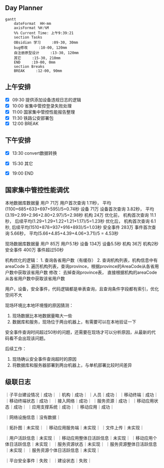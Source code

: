 ## Day Planner
```mermaid
gantt
    dateFormat  HH-mm
    axisFormat %H:%M
    %% Current Time: 上午9:39:21
    section Tasks
    OBsidian 学习     :09-30, 30mm
    bug修改     :10-00, 120mm
    自注册原型设计     :13-30, 120mm
    其它     :15-30, 210mm
    END     :19-00, 0mm
    section Breaks
    BREAK     :12-00, 90mm
```

## 上午安排
- [x] 09:30 提供添加设备违规日志的逻辑
- [x] 10:00 省集中管控登录失败处理
- [x] 11:00 国家集中管控性能报告整理
- [x] 11:30 铁路公安部署包
- [x] 12:00 BREAK

## 下午安排
- [x] 13:30 convert数据转换
- [x] 15:30 其它
- [x] 19:00 END


## 国家集中管控性能调优
本地数据库数据量
用户 71万             用户首次查询  1.11秒，      平均(1100+685+633+697+595)/5=0.74秒
设备 71万             设备首次查询  3.82秒，    平均(3.19+2.99+2.96+2.80+2.97)/5=2.98秒
机构 24万            优化前， 机构首次查询  11.1秒， 后续平均(1.29+1.29+1.22+1.21+1.17)/5=1.23秒
                             优化后， 机构首次查询  6.1秒,    后续平均(1510+878+937+916+893)/5=1.03秒
安全事件 283万  事件首次查询 5.66秒，      平均(5.66+4.85+4.39+4.06+3.71)/5 = 4.53秒

现场数据库数据量
用户 85万             用户5.1秒
设备 134万           设备5.5秒
机构 36万            机构2秒
安全事件 400万  事件超过50秒

机构优化的逻辑： 
	1. 查询各省用户数（有缓存）
	2. 查询机构列表，机构信息中有areaCode
	3. 遍历机构列表，查询province，根据province的AreaCode从各省用户数中获取该省用户数
修改： 去掉查询province表， 直接根据机构的areaCode从各省用户数中获取该省用户数

用户，设备，安全事件，代码逻辑都是单表查询，且查询条件字段都有索引，优化空间不大

现场环境比本地环境慢的原因猜测：
1. 现场数据比本地数据量略大一些
2. 数据库和服务，现场位于两台机器上，有需要可以在本地验证一下

安全事件查询时间超过50秒的问题，还需要在现场才可以分析原因，从最新的代码看不会出现该问题。 

后续工作：
1. 现场确认安全事件查询超时的原因
2. 将数据库和服务器部署到两台机器上，与单机部署比较时间差异



## 级联日志

｜子平台建设情况｜成功｜
｜机构｜成功｜
｜人员｜成功｜
｜移动终端｜成功｜
｜移动终端状态｜成功｜
｜接入网络｜成功｜
｜服务资源｜成功｜
｜移动应用状态｜成功｜
｜应用支撑系统｜成功｜
｜移动应用｜成功｜

｜网络设施信息｜没有数据｜

｜拓扑图｜未实现｜
｜移动应用服务端｜未实现｜
｜文件上传｜未实现｜

｜用户活跃信息｜未实现｜
｜移动应用整体日活跃信息｜未实现｜
｜移动应用个体日活跃信息｜未实现｜
｜服务资源状态｜未实现｜
｜服务资源整体日活跃信息｜未实现｜
｜服务资源个体日活跃信息｜未实现｜

｜平台安全事件｜失败｜
｜建设状态｜失败｜


